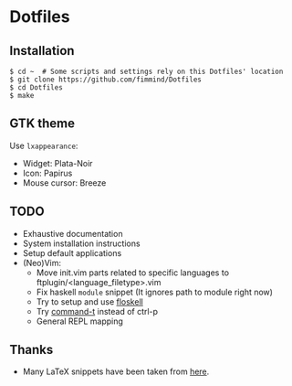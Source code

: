 # Dotfiles
## Installation
```shell
$ cd ~  # Some scripts and settings rely on this Dotfiles' location
$ git clone https://github.com/fimmind/Dotfiles
$ cd Dotfiles
$ make
```

## GTK theme
Use `lxappearance`:
* Widget: Plata-Noir
* Icon: Papirus
* Mouse cursor: Breeze

## TODO
* Exhaustive documentation
* System installation instructions
* Setup default applications
* (Neo)Vim:
  * Move init.vim parts related to specific languages to ftplugin/<language\_filetype>.vim
  * Fix haskell `module` snippet (It ignores path to module right now)
  * Try to setup and use [floskell](https://github.com/ennocramer/floskell)
  * Try [command-t](https://github.com/wincent/command-t) instead of ctrl-p
  * General REPL mapping

## Thanks
* Many LaTeX snippets have been taken from [here](https://github.com/gillescastel/latex-snippets).
